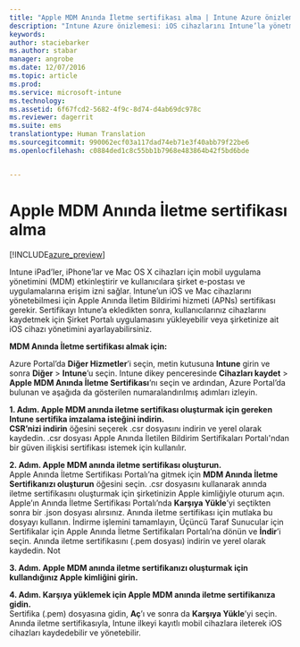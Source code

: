 ```yaml
---
title: "Apple MDM Anında İletme sertifikası alma | Intune Azure önizlemesi | Microsoft Docs"
description: "Intune Azure önizlemesi: iOS cihazlarını Intune’la yönetmek için Apple MDM Anında İletme sertifikası alma adımlarını öğrenin."
keywords: 
author: staciebarker
ms.author: stabar
manager: angrobe
ms.date: 12/07/2016
ms.topic: article
ms.prod: 
ms.service: microsoft-intune
ms.technology: 
ms.assetid: 6f67fcd2-5682-4f9c-8d74-d4ab69dc978c
ms.reviewer: dagerrit
ms.suite: ems
translationtype: Human Translation
ms.sourcegitcommit: 990062ecf03a117dad74eb71e3f40abb79f22be6
ms.openlocfilehash: c0884ded1c8c55bb1b7968e483864b42f5bd6bde


---
```


# <a name="get-an-apple-mdm-push-certificate"></a>Apple MDM Anında İletme sertifikası alma 

[!INCLUDE[azure_preview](../includes/azure_preview.md)]

Intune iPad’ler, iPhone’lar ve Mac OS X cihazları için mobil uygulama yönetimini (MDM) etkinleştirir ve kullanıcılara şirket e-postası ve uygulamalarına erişim izni sağlar. Intune’un iOS ve Mac cihazlarını yönetebilmesi için Apple Anında İletim Bildirimi hizmeti (APNs) sertifikası gerekir. Sertifikayı Intune’a ekledikten sonra, kullanıcılarınız cihazlarını kaydetmek için Şirket Portalı uygulamasını yükleyebilir veya şirketinize ait iOS cihazı yönetimini ayarlayabilirsiniz.

**MDM Anında İletme sertifikası almak için:**<br>

Azure Portal’da **Diğer Hizmetler**’i seçin, metin kutusuna **Intune** girin ve sonra **Diğer** > **Intune**’u seçin. Intune dikey penceresinde **Cihazları kaydet** > **Apple MDM Anında İletme Sertifikası**’nı seçin ve ardından, Azure Portal’da bulunan ve aşağıda da gösterilen numaralandırılmış adımları izleyin.

**1. Adım. Apple MDM anında iletme sertifikası oluşturmak için gereken Intune sertifika imzalama isteğini indirin.**<br>
**CSR’nizi indirin** öğesini seçerek .csr dosyasını indirin ve yerel olarak kaydedin. .csr dosyası Apple Anında İletilen Bildirim Sertifikaları Portalı'ndan bir güven ilişkisi sertifikası istemek için kullanılır.

**2. Adım. Apple MDM anında iletme sertifikası oluşturun.**<br>
Apple Anında İletme Sertifikası Portalı’na gitmek için **MDM Anında İletme Sertifikanızı oluşturun** öğesini seçin. .csr dosyasını kullanarak anında iletme sertifikasını oluşturmak için şirketinizin Apple kimliğiyle oturum açın. Apple’ın Anında İletme Sertifikası Portalı’nda **Karşıya Yükle**’yi seçtikten sonra bir .json dosyası alırsınız. Anında iletme sertifikası için mutlaka bu dosyayı kullanın. İndirme işlemini tamamlayın, Üçüncü Taraf Sunucular için Sertifikalar için Apple Anında İletme Sertifikaları Portalı’na dönün ve **İndir**’i seçin. Anında iletme sertifikasını (.pem dosyası) indirin ve yerel olarak kaydedin.
Not

**3. Adım. Apple MDM anında iletme sertifikanızı oluşturmak için kullandığınız Apple kimliğini girin.**

**4. Adım. Karşıya yüklemek için Apple MDM anında iletme sertifikanıza gidin.**<br>
Sertifika (.pem) dosyasına gidin, **Aç**’ı ve sonra da **Karşıya Yükle**’yi seçin. Anında iletme sertifikasıyla, Intune ilkeyi kayıtlı mobil cihazlara ileterek iOS cihazları kaydedebilir ve yönetebilir.



<!--HONumber=Feb17_HO1-->


